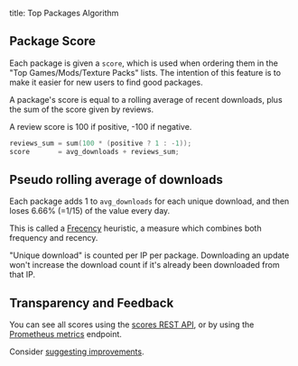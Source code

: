 title: Top Packages Algorithm

## Package Score

Each package is given a `score`, which is used when ordering them in the
"Top Games/Mods/Texture Packs" lists. The intention of this feature is
to make it easier for new users to find good packages.

A package's score is equal to a rolling average of recent downloads,
plus the sum of the score given by reviews.

A review score is 100 if positive, -100 if negative.

```c
reviews_sum = sum(100 * (positive ? 1 : -1));
score       = avg_downloads + reviews_sum;
```

## Pseudo rolling average of downloads

Each package adds 1 to `avg_downloads` for each unique download,
and then loses 6.66% (=1/15) of the value every day.

This is called a [Frecency](https://en.wikipedia.org/wiki/Frecency) heuristic,
a measure which combines both frequency and recency.

"Unique download" is counted per IP per package.
Downloading an update won't increase the download count if it's already been
downloaded from that IP.

## Transparency and Feedback

You can see all scores using the [scores REST API](/api/scores/), or by
using the [Prometheus metrics](/help/metrics/) endpoint.

Consider [suggesting improvements](https://github.com/luanti-org/contentdb/issues/new?assignees=&labels=Policy&template=policy.md&title=).
